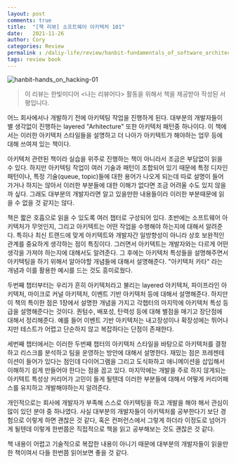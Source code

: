 ```yaml
---
layout: post
comments: true
title:  "[책 리뷰] 소프트웨어 아키텍처 101"
date:   2021-11-26
author: Cory
categories: Review
permalink : /daliy-life/review/hanbit-fundamentals_of_software_architecture
tags: review book
---
```


<img src="https://lh3.googleusercontent.com/pw/AM-JKLU3ZzNmjDJZcZly57qcwQYlqOaWj9fuHWitRlyO67IMlMMSToSQmbGfFdaKBtJvQuc17cA8VuwtJJuHedULq2ef8yX5hnVDPzIlHnSxFc3cYw88Bh6SWQazrMIcLqIQvnfcvB4l6Z5b6HqOxgMfdEpV=w2296-h1722-no?authuser=0" alt="hanbit-hands_on_hacking-01">

> 이 리뷰는 한빛미디어 <나는 리뷰어다> 활동을 위해서 책을 제공받아 작성된 서평입니다.

어느 회사에서나 개발하기 전에 아키텍팅 작업을 진행하게 된다. 대부분의 개발자들이 별 생각없이 진행하는 layered "Arhitecture" 또한 아키텍처 패턴중 하나이다. 이 책에서는 이러한 아키텍처 스타일들을 설명하고 더 나아가 아키텍트가 해야하는 업무 등에 대해 쓰여져 있는 책이다.

아키텍처 관련된 책이라 실습을 위주로 진행하는 책이 아니라서 조금은 부담없이 읽을 수 있다. 하지만 아키텍팅 작업이 여러 기술과 패턴이 조합되어 있기 때문에 특정 디자인 패턴이나, 특정 기술(queue, topic)들에 대한 용어가 나오게 되는데 따로 설명이 들어가거나 하지는 않아서 이러한 부분들에 대한 이해가 없다면 조금 어려울 수도 있지 않을까 싶다. 그래도 대부분의 개발자라면 알고 있을만한 내용들이라 이러한 부분때문에 읽을 수 없을 것 같지는 않다.

책은 짧은 호흡으로 읽을 수 있도록 여러 챕터로 구성되어 있다. 초반에는 소프트웨어 아키텍처가 무엇인지, 그리고 아키텍트는 어떤 작업을 수행해야 하는지에 대해서 알려준다. 특히나 최신 트랜드에 맞게 아키텍트와 개발자간 일방향성이 아니라 상호 보완적인 관계를 중요하게 생각하는 점이 특징이다. 그러면서 아키텍트는 개발자와는 다르게 어떤 생각을 가져야 하는지에 대해서도 알려준다. 그 후에는 아키텍처 특성들을 설명해주면서 아키텍팅을 하기 위해서 알아야할 개념들에 대해서 설명해준다. "아키텍처 카타" 라는 개념과 이를 활용한 예시를 드는 것도 흥미로웠다.

두번째 챕터부터는 우리가 흔히 아키텍처라고 불리는 layered 아키텍처, 파이프라인 아키텍처, 마이크로 커널 아키텍처, 이벤트 기반 아키텍처 등에 대해서 설명해준다. 하지만 이 책의 특이한 점은 1장에서 설명한 개념을 가지고 각챕터의 마지막에 아키텍처 특성 등급을 설명해준다는 것이다. 퀀텀수, 배포성, 탄력성 등에 대해 별점을 매기고 장단점에 대해서 정리해준다. 예를 들어 이벤트 기반 아키텍처는 내고장성이나 확장성에는 뛰어나지만 테스트가 어렵고 단순하지 않고 복잡하다는 단점이 존재한다.

세번째 챕터에서는 이러한 두번째 챕터의 아키텍처 스타일을 바탕으로 아키텍처를 결정하고 리스크를 분석하고 팀을 운영하는 방안에 대해서 설명한다. 재밌는 점은 프레젠테이션이 들어가 있다는 점인데 다이어그램을 그리고 도식화하고 애니메이션을 삽입해서 이해하기 쉽게 만들어야 한다는 점을 꼽고 있다. 마지막에는 개발을 주로 하지 않게되는 아키텍트 특성상 커리어가 고민이 들게 될텐데 이러한 부분들에 대해서 어떻게 커리어패스를 유지하고 개발해야하는지 알려준다.

개인적으로는 회사에 개발자가 부족해 스스로 아키텍팅을 하고 개발을 해야 해서 관심이 많이 있던 분야 중 하나였다. 사실 대부분의 개발자들이 아키텍처를 공부한다기 보단 경험으로 이렇게 하면 괜찮은 것 같다, 혹은 컨퍼런스에서 그렇게 하더라 이정도로 넘어가게 될텐데 이렇게 한번쯤은 직접적으로 책을 읽고 공부해보는 것도 괜찮은 것 같다.

책 내용이 어렵고 기술적으로 복잡한 내용이 아니기 때문에 대부분의 개발자들이 읽을만한 책이여서 다들 한번쯤 읽어보면 좋을 것 같다.

